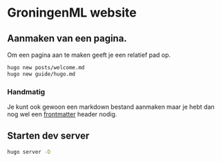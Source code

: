 # GroningenML website

## Aanmaken van een pagina.

Om een pagina aan te maken geeft je een relatief pad op.

```bash
hugo new posts/welcome.md
hugo new guide/hugo.md
```

### Handmatig

Je kunt ook gewoon een markdown bestand aanmaken maar je hebt dan nog wel een [frontmatter](https://gohugo.io/content-management/front-matter/) header nodig.

## Starten dev server

```bash
hugo server -D
```
